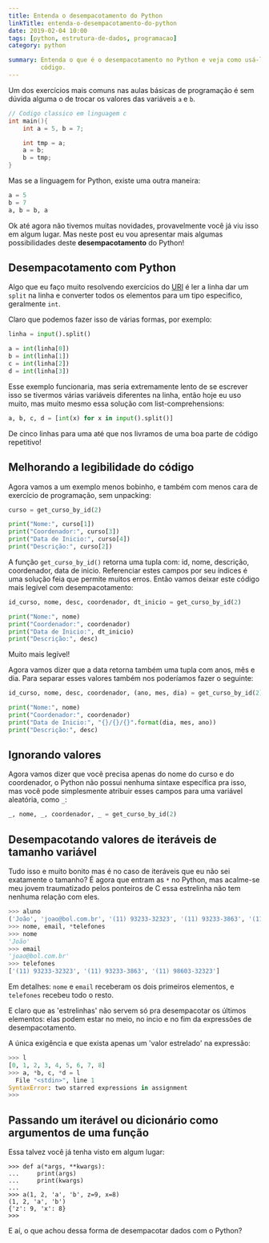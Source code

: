 ```yaml
---
title: Entenda o desempacotamento do Python
linkTitle: entenda-o-desempacotamento-do-python
date: 2019-02-04 10:00
tags: [python, estrutura-de-dados, programacao]
category: python

summary: Entenda o que é o desempacotamento no Python e veja como usá-lo em seu
         código.
---
```


Um dos exercícios mais comuns nas aulas básicas de programação é sem dúvida
alguma o de trocar os valores das variáveis `a` e `b`.

```c
// Codigo classico em linguagem c
int main(){
    int a = 5, b = 7;

    int tmp = a;
    a = b;
    b = tmp;
}
```

Mas se a linguagem for Python, existe uma outra maneira:

```Python
a = 5
b = 7
a, b = b, a
```

Ok até agora não tivemos muitas novidades, provavelmente você já viu isso em
algum lugar. Mas neste post eu vou apresentar mais
algumas possibilidades deste **desempacotamento** do Python!

## Desempacotamento com Python

Algo que eu faço muito resolvendo exercícios do 
[URI](https://www.urionlinejudge.com.br) é ler a linha dar um `split` na linha
e converter todos os elementos para um tipo especifico, geralmente `int`.

Claro que podemos fazer isso de várias formas, por exemplo:

```Python
linha = input().split()

a = int(linha[0])
b = int(linha[1])
c = int(linha[2])
d = int(linha[3])
```

Esse exemplo funcionaria, mas seria extremamente lento de se escrever isso se
tivermos várias variáveis diferentes na linha, então hoje eu uso muito, mas
muito mesmo essa solução com list-comprehensions:

```Python
a, b, c, d = [int(x) for x in input().split()]
```

De cinco linhas para uma até que nos livramos de uma boa parte de código
repetitivo!

## Melhorando a legibilidade do código

Agora vamos a um exemplo menos bobinho, e também com menos cara de exercício
de programação, sem unpacking:

```Python
curso = get_curso_by_id(2)

print("Nome:", curso[1])
print("Coordenador:", curso[3])
print("Data de Inicio:", curso[4])
print("Descrição:", curso[2])
```

A função `get_curso_by_id()` retorna uma tupla com: id, nome, descrição,
coordenador, data de inicio. Referenciar estes campos por seu índices é
uma solução feia que permite muitos erros. Então vamos deixar este código mais
legível com desempacotamento:

```Python
id_curso, nome, desc, coordenador, dt_inicio = get_curso_by_id(2)

print("Nome:", nome)
print("Coordenador:", coordenador)
print("Data de Inicio:", dt_inicio)
print("Descrição:", desc)
```

Muito mais legível!

Agora vamos dizer que a data retorna também uma tupla com anos, mês e dia. Para
separar esses valores também nos poderíamos fazer o seguinte:

```Python
id_curso, nome, desc, coordenador, (ano, mes, dia) = get_curso_by_id(2)

print("Nome:", nome)
print("Coordenador:", coordenador)
print("Data de Inicio:", "{}/{}/{}".format(dia, mes, ano))
print("Descrição:", desc)
```

## Ignorando valores

Agora vamos dizer que você precisa apenas do nome do curso e do coordenador,
o Python não possui nenhuma sintaxe específica pra isso, mas você pode
simplesmente atribuir esses campos para uma variável aleatória, como `_`:

```Python
_, nome, _, coordenador, _ = get_curso_by_id(2)
```

## Desempacotando valores de iteráveis de tamanho variável

Tudo isso e muito bonito mas é no caso de iteráveis que eu não sei exatamente o
tamanho? É agora que entram as `*` no Python, mas acalme-se meu jovem
traumatizado pelos ponteiros de C essa estrelinha não tem nenhuma relação com
eles.

```Python
>>> aluno
('João', 'joao@bol.com.br', '(11) 93233-32323', '(11) 93233-3863', '(11) 98603-32323')
>>> nome, email, *telefones
>>> nome
'João'
>>> email
'joao@bol.com.br'
>>> telefones
['(11) 93233-32323', '(11) 93233-3863', '(11) 98603-32323']
```

Em detalhes: `nome` e `email` receberam os dois primeiros elementos, e
`telefones` recebeu todo o resto.

E claro que as 'estrelinhas' não servem só pra desempacotar os últimos
elementos: elas podem estar no meio, no incio e no fim da expressões de
desempacotamento.

A única exigência e que exista apenas um 'valor estrelado' na expressão:

```Python
>>> l
[0, 1, 2, 3, 4, 5, 6, 7, 8]
>>> a, *b, c, *d = l
  File "<stdin>", line 1
SyntaxError: two starred expressions in assignment
>>>
```

## Passando um iterável ou dicionário como argumentos de uma função

Essa talvez você já tenha visto em algum lugar:

```python?line_numbers=false
>>> def a(*args, **kwargs):
...     print(args)
...     print(kwargs)
...
>>> a(1, 2, 'a', 'b', z=9, x=8)
(1, 2, 'a', 'b')
{'z': 9, 'x': 8}
>>>
```

E aí, o que achou dessa forma de desempacotar dados com o Python?



